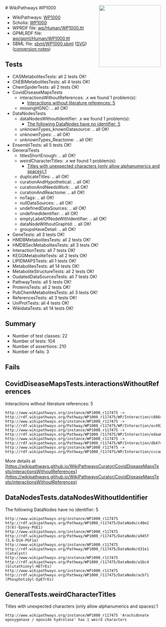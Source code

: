 <img style="float: right; width: 200px" src="../logo.png" />
# WikiPathways WP1000

* WikiPathways: [WP1000](https://identifiers.org/wikipathways:WP1000)
* Scholia: [WP1000](https://scholia.toolforge.org/wikipathways/WP1000)
* WPRDF file: [wp/Human/WP1000.ttl](../wp/Human/WP1000.ttl)
* GPMLRDF file: [wp/gpml/Human/WP1000.ttl](../wp/gpml/Human/WP1000.ttl)
* SBML file: [sbml/WP1000.sbml](../sbml/WP1000.sbml) ([SVG](../sbml/WP1000.svg)) ([conversion notes](../sbml/WP1000.txt))

## Tests
* CASMetabolitesTests: all 2 tests OK!
* ChEBIMetabolitesTests: all 4 tests OK!
* ChemSpiderTests: all 2 tests OK!
* CovidDiseaseMapsTests
    * interactionsWithoutReferences: .x we found 1 problem(s):
        * [Interactions without literature references: 5](#2e295933)
    * missingHGNC: .. all OK!
* DataNodesTests
    * dataNodesWithoutIdentifier: .x we found 1 problem(s):
        * [The following DataNodes have no identifier: 5](#d2d32fa4)
    * unknownTypes_knownDatasource: .. all OK!
    * unknownTypes: .. all OK!
    * unknownTypes_Reactome: .. all OK!
* EnsemblTests: all 5 tests OK!
* GeneralTests
    * titlesShortEnough: .. all OK!
    * weirdCharacterTitles: .x we found 1 problem(s):
        * [Titles with unexpected characters (only allow alphanumerics and spaces):1](#fda87b3f)
    * duplicateTitles: .. all OK!
    * curationAndHypothetical: .. all OK!
    * curationAndNeedsWork: .. all OK!
    * curationAndReactome: .. all OK!
    * noTags: .. all OK!
    * nullDataSources: .. all OK!
    * undefinedDataSources: .. all OK!
    * undefinedIdentifier: .. all OK!
    * emptyLabelOfNodeWithIdentifier: .. all OK!
    * dataNodeWithoutGraphId: .. all OK!
    * groupsHaveDetail: .. all OK!
* GeneTests: all 3 tests OK!
* HMDBMetabolitesTests: all 2 tests OK!
* HMDBSecMetabolitesTests: all 3 tests OK!
* InteractionTests: all 7 tests OK!
* KEGGMetaboliteTests: all 2 tests OK!
* LIPIDMAPSTests: all 1 tests OK!
* MetabolitesTests: all 14 tests OK!
* MetaboliteStructureTests: all 2 tests OK!
* OudatedDataSourcesTests: all 7 tests OK!
* PathwayTests: all 5 tests OK!
* ProteinsTests: all 2 tests OK!
* PubChemMetabolitesTests: all 3 tests OK!
* ReferencesTests: all 3 tests OK!
* UniProtTests: all 4 tests OK!
* WikidataTests: all 14 tests OK!


## Summary

* Number of test classes: 22
* Number of tests: 104
* Number of assertions: 210
* Number of fails: 3

## Fails

<a name="2e295933" />

## CovidDiseaseMapsTests.interactionsWithoutReferences

Interactions without literature references: 5
```
http://www.wikipathways.org/instance/WP1000_r117475 -> http://rdf.wikipathways.org/Pathway/WP1000_r117475/WP/Interaction/c8864
http://www.wikipathways.org/instance/WP1000_r117475 -> http://rdf.wikipathways.org/Pathway/WP1000_r117475/WP/Interaction/ec492
http://www.wikipathways.org/instance/WP1000_r117475 -> http://rdf.wikipathways.org/Pathway/WP1000_r117475/WP/Interaction/edaa6
http://www.wikipathways.org/instance/WP1000_r117475 -> http://rdf.wikipathways.org/Pathway/WP1000_r117475/WP/Interaction/db474
http://www.wikipathways.org/instance/WP1000_r117475 -> http://rdf.wikipathways.org/Pathway/WP1000_r117475/WP/Interaction/cccad
```

More details at [https://wikipathways.github.io/WikiPathwaysCurator/CovidDiseaseMapsTests/interactionsWithoutReferences](https://wikipathways.github.io/WikiPathwaysCurator/CovidDiseaseMapsTests/interactionsWithoutReferences)

<a name="d2d32fa4" />

## DataNodesTests.dataNodesWithoutIdentifier

The following DataNodes have no identifier: 5
```
http://www.wikipathways.org/instance/WP1000_r117475 http://rdf.wikipathways.org/Pathway/WP1000_r117475/DataNode/c40e2 (5(6)-Epoxy-PGE1)
http://www.wikipathways.org/instance/WP1000_r117475 http://rdf.wikipathways.org/Pathway/WP1000_r117475/DataNode/a945f (5,6-DiH-PGF1a)
http://www.wikipathways.org/instance/WP1000_r117475 http://rdf.wikipathways.org/Pathway/WP1000_r117475/DataNode/d31e1 (Catalyst)
http://www.wikipathways.org/instance/WP1000_r117475 http://rdf.wikipathways.org/Pathway/WP1000_r117475/DataNode/a1bc4 (Glutathionyl-HETrEs)
http://www.wikipathways.org/instance/WP1000_r117475 http://rdf.wikipathways.org/Pathway/WP1000_r117475/DataNode/acb71 (Phosphotidyl-EpETrEs)
```

<a name="fda87b3f" />

## GeneralTests.weirdCharacterTitles

Titles with unexpected characters (only allow alphanumerics and spaces):1
```
http://www.wikipathways.org/instance/WP1000_r117475 'Arachidonate epoxygenase / epoxide hydrolase' has 1 weird characters
```

